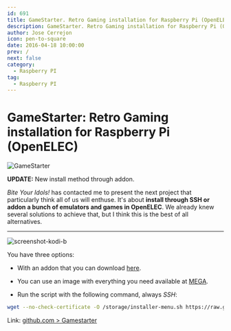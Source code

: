 ```yaml
---
id: 691
title: GameStarter. Retro Gaming installation for Raspberry Pi (OpenELEC)
description: GameStarter. Retro Gaming installation for Raspberry Pi (OpenELEC)
author: Jose Cerrejon
icon: pen-to-square
date: 2016-04-18 10:00:00
prev: /
next: false
category:
  - Raspberry PI
tag:
  - Raspberry PI
---
```


# GameStarter: Retro Gaming installation for Raspberry Pi (OpenELEC)

![GameStarter](https://raw.githubusercontent.com/bite-your-idols/gamestarter-openelec/master/assets/gamestarter-logo.jpg)

**UPDATE:** New install method through addon.

*Bite Your Idols!* has contacted me to present the next project that particularly think all of us will enthuse. It's about **install through SSH or addon a bunch of emulators and games in OpenELEC**. We already knew several solutions to achieve that, but I think this is the best of all alternatives.

- - -
![screenshot-kodi-b](/images/2016/04/screenshot-kodi-b.png)

You have three options:

* With an addon that you can download [here](https://github.com/bite-your-idols/gamestarter/releases/download/2.0.0/script.gamestarter-v2.0.0.zip).

* You can use an image with everything you need available at [MEGA](https://mega.nz/#F!aMcBHaBS!zAi2_Iz_zPzxWeLxJzEA4g).

* Run the script with the following command, always *SSH*:

```bash
wget --no-check-certificate -O /storage/installer-menu.sh https://raw.githubusercontent.com/bite-your-idols/gamestarter-openelec/master/installer-menu.sh && sh /storage/installer-menu.sh
```

Link: [github.com > Gamestarter](https://github.com/bite-your-idols/Gamestarter-Pi)
